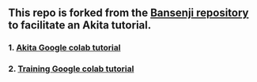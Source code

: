 ##  This repo is forked from the [Bansenji repository](https://github.com/calico/basenji) to facilitate an Akita tutorial.

### 1. [Akita Google colab tutorial](https://colab.research.google.com/drive/1UiMBTNQOiLJpYyIbXty-p5qbNWqno6Fn?usp=sharing)
### 2. [Training Google colab tutorial](https://colab.research.google.com/drive/1gwvLZnt8o5_XlhJGLksx36QKY5y7zy8O?usp=sharing)